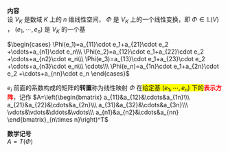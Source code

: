 **内容**  
设 $V_K$ 是数域 $K$ 上的 $n$ 维线性空间， $\Phi$ 是 $V_K$ 上的一个线性变换，即 $\Phi\in\mathbb L(V)$ ， $(e_1,\cdots,e_n)$ 是 $V_K$ 的一个基  
  
 $\begin{cases}  
\Phi(e_1)=a_{11}\cdot e_1+a_{21}\cdot e_2  
+\cdots+a_{n1}\cdot e_n\\\  
\Phi(e_2)=a_{12}\cdot e_1+a_{22}\cdot e_2  
+\cdots+a_{n2}\cdot e_n\\\  
\Phi(e_3)=a_{13}\cdot e_1+a_{23}\cdot e_2  
+\cdots+a_{n3}\cdot e_n\\\  
\cdots\\\  
\Phi(e_n)=a_{1n}\cdot e_1+a_{2n}\cdot e_2  
+\cdots+a_{nn}\cdot e_n  
\end{cases}$  
  
 $e_i$ 前面的系数构成的矩阵的**转置**称为线性映射 $\Phi$ 在<span style="background:yellow">给定基 $(e_1,\cdots,e_n)$ 下的</span><font color=red>**表示方阵**</font>，记作 $A=\left(\begin{bmatrix}  
a_{11}&a_{12}&\cdots&a_{1n}\\\  
a_{21}&a_{22}&\cdots&a_{2n}\\\  
a_{31}&a_{32}&\cdots&a_{3n}\\\  
\vdots&\vdots&\ddots&\vdots\\\  
a_{n1}&a_{n2}&\cdots&a_{nn}  
\end{bmatrix}_{n\times n}\right)^T$  
  
**数学记号**  
 $A=T(\Phi)$  
